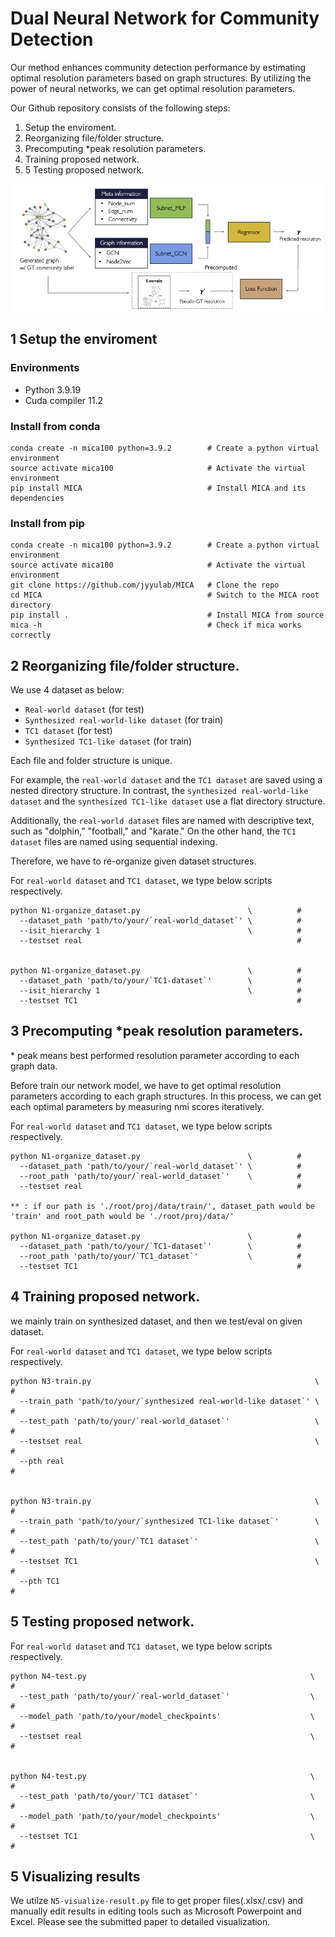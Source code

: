 # Dual Neural Network for Community Detection

Our method enhances community detection performance by estimating optimal resolution parameters based on graph structures.
By utilizing the power of neural networks, we can get optimal resolution parameters.

Our Github repository consists of the following steps:
1. Setup the enviroment.
2. Reorganizing file/folder structure.
3. Precomputing *peak resolution parameters.
4. Training proposed network.
5. 5 Testing proposed network.

<img src="fig/overview.png" width="500">


## 1 Setup the enviroment
### Environments
- Python 3.9.19
- Cuda compiler 11.2

### Install from conda
```
conda create -n mica100 python=3.9.2        # Create a python virtual environment
source activate mica100                     # Activate the virtual environment
pip install MICA                            # Install MICA and its dependencies
```

### Install from pip
```
conda create -n mica100 python=3.9.2        # Create a python virtual environment
source activate mica100                     # Activate the virtual environment
git clone https://github.com/jyyulab/MICA   # Clone the repo
cd MICA                                     # Switch to the MICA root directory
pip install .                               # Install MICA from source
mica -h                                     # Check if mica works correctly
```


## 2 Reorganizing file/folder structure.
We use 4 dataset as below:
 - `Real-world dataset` (for test)
 - `Synthesized real-world-like dataset` (for train)
 - `TC1 dataset` (for test)
 - `Synthesized TC1-like dataset` (for train)

Each file and folder structure is unique.

For example, the `real-world dataset` and the `TC1 dataset` are saved using a nested directory structure. 
In contrast, the `synthesized real-world-like dataset` and the `synthesized TC1-like dataset` use a flat directory structure.

Additionally, the `real-world dataset` files are named with descriptive text, such as "dolphin," "football," and "karate." 
On the other hand, the `TC1 dataset` files are named using sequential indexing.

Therefore, we have to re-organize given dataset structures.

For `real-world dataset` and `TC1 dataset`, we type below scripts respectively.
```
python N1-organize_dataset.py                        \          # 
  --dataset_path 'path/to/your/`real-world_dataset`' \          # 
  --isit_hierarchy 1                                 \          #
  --testset real                                                #


python N1-organize_dataset.py                        \          # 
  --dataset_path 'path/to/your/`TC1-dataset`'        \          # 
  --isit_hierarchy 1                                 \          #
  --testset TC1                                                 #
```


## 3 Precomputing *peak resolution parameters.
\* peak means best performed resolution parameter according to each graph data.

Before train our network model, we have to get optimal resolution parameters according to each graph structures.
In this process, we can get each optimal parameters by measuring nmi scores iteratively.

For `real-world dataset` and `TC1 dataset`, we type below scripts respectively.
```
python N1-organize_dataset.py                        \          # 
  --dataset_path 'path/to/your/`real-world_dataset`' \          # 
  --root_path 'path/to/your/`real-world_dataset`'    \          #
  --testset real                                                #

** : if our path is './root/proj/data/train/', dataset_path would be 'train' and root_path would be './root/proj/data/'

python N1-organize_dataset.py                        \          # 
  --dataset_path 'path/to/your/`TC1-dataset`'        \          # 
  --root_path 'path/to/your/`TC1_dataset`'           \          #
  --testset TC1                                                 #
```



## 4 Training proposed network.
we mainly train on synthesized dataset, and then we test/eval on given dataset.

For `real-world dataset` and `TC1 dataset`, we type below scripts respectively.
```
python N3-train.py                                                  \          # 
  --train_path 'path/to/your/`synthesized real-world-like dataset`' \          # 
  --test_path 'path/to/your/`real-world_dataset`'                   \          #
  --testset real                                                    \          #
  --pth real                                                                   #


python N3-train.py                                                  \          # 
  --train_path 'path/to/your/`synthesized TC1-like dataset`'        \          # 
  --test_path 'path/to/your/`TC1 dataset`'                          \          #
  --testset TC1                                                     \          #
  --pth TC1                                                                    #
```



## 5 Testing proposed network.
For `real-world dataset` and `TC1 dataset`, we type below scripts respectively.
```
python N4-test.py                                                  \          # 
  --test_path 'path/to/your/`real-world_dataset`'                  \          #
  --model_path 'path/to/your/model_checkpoints'                    \          # 
  --testset real                                                   \          #


python N4-test.py                                                  \          # 
  --test_path 'path/to/your/`TC1 dataset`'                         \          #
  --model_path 'path/to/your/model_checkpoints'                    \          # 
  --testset TC1                                                    \          #
```



## 5 Visualizing results
We utilze `N5-visualize-result.py` file to get proper files(.xlsx/.csv) and manually edit results in editing tools such as Microsoft Powerpoint and Excel.
Please see the submitted paper to detailed visualization.
